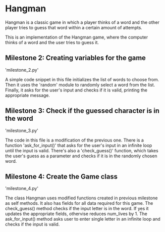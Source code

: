 # Hangman
Hangman is a classic game in which a player thinks of a word and the other player tries to guess that word within a certain amount of attempts.

This is an implementation of the Hangman game, where the computer thinks of a word and the user tries to guess it. 

## Milestone 2: Creating variables for the game

'milestone_2.py'

A simple code snippet in this file initializes the list of words to choose from. Then it uses the 'random' module to randomly select a word from the list. Finally, it asks for the user's input and checks if it is valid, printing the appropriate message.

## Milestone 3: Check if the guessed character is in the word

'milestone_3.py'

The code in this file is a modification of the previous one. There is a function 'ask_for_input()' that asks for the user's input in an infinite loop until the input is valid. There's also a 'check_guess()' function, which takes the user's guess as a parameter and checks if it is in the randomly chosen word.

## Milestone 4: Create the Game class

'milestone_4.py'

The class Hangman uses modified functions created in previous milestone as self methods. It also has fields for all data required for this game. The check_guess() method checks if the input letter is in the word. If yes it updates the appropriate fields, othervise reduces num_lives by 1. The ask_for_input() method asks user to enter single letter in an infinite loop and checks if the input is valid.